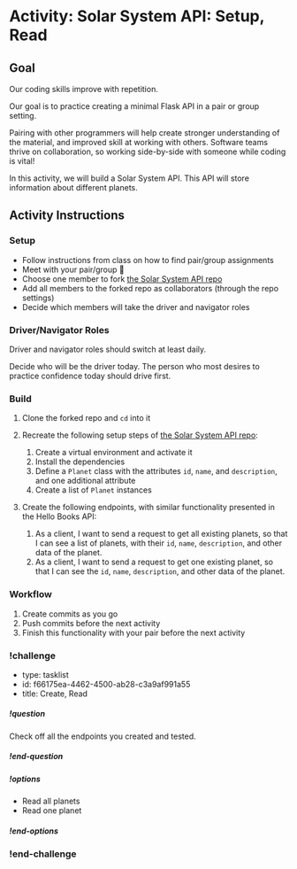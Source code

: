 # Activity: Solar System API: Setup, Read

## Goal

Our coding skills improve with repetition.

Our goal is to practice creating a minimal Flask API in a pair or group setting.

Pairing with other programmers will help create stronger understanding of the material, and improved skill at working with others. Software teams thrive on collaboration, so working side-by-side with someone while coding is vital!

In this activity, we will build a Solar System API. This API will store information about different planets.

## Activity Instructions

### Setup

- Follow instructions from class on how to find pair/group assignments
- Meet with your pair/group 👋
- Choose one member to fork [the Solar System API repo](https://github.com/AdaGold/solar-system-api)
- Add all members to the forked repo as collaborators (through the repo settings)
- Decide which members will take the driver and navigator roles

### Driver/Navigator Roles

Driver and navigator roles should switch at least daily.

Decide who will be the driver today. The person who most desires to practice confidence today should drive first.

### Build

1. Clone the forked repo and `cd` into it
1. Recreate the following setup steps of [the Solar System API repo](https://github.com/AdaGold/solar-system-api):
   1. Create a virtual environment and activate it
   1. Install the dependencies
   1. Define a `Planet` class with the attributes `id`, `name`, and `description`, and one additional attribute
   1. Create a list of `Planet` instances

1. Create the following endpoints, with similar functionality presented in the Hello Books API:
   1. As a client, I want to send a request to get all existing planets, so that I can see a list of planets, with their `id`, `name`, `description`, and other data of the planet.
   1. As a client, I want to send a request to get one existing planet, so that I can see the `id`, `name`, `description`, and other data of the planet.

### Workflow

1. Create commits as you go
1. Push commits before the next activity
1. Finish this functionality with your pair before the next activity

<!-- prettier-ignore-start -->
### !challenge
* type: tasklist
* id: f66175ea-4462-4500-ab28-c3a9af991a55
* title: Create, Read
##### !question

Check off all the endpoints you created and tested.

##### !end-question
##### !options

* Read all planets
* Read one planet

##### !end-options
### !end-challenge
<!-- prettier-ignore-end -->
